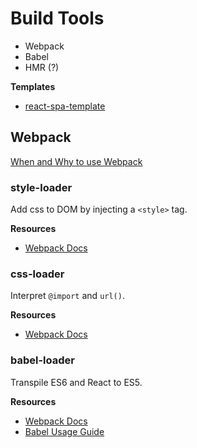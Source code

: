 # Build Tools
- Webpack
- Babel
- HMR (?)

**Templates**
- [react-spa-template](https://github.com/meetajhu/react-spa-template)

## Webpack
[When and Why to use Webpack](https://blog.andrewray.me/webpack-when-to-use-and-why/)

### style-loader
Add css to DOM by injecting a `<style>` tag.

**Resources**
- [Webpack Docs](https://webpack.js.org/loaders/style-loader/)

### css-loader
Interpret `@import` and `url()`.

**Resources**
- [Webpack Docs](https://webpack.js.org/loaders/css-loader/)

### babel-loader
Transpile ES6 and React to ES5.

**Resources**
- [Webpack Docs](https://webpack.js.org/loaders/babel-loader/)
- [Babel Usage Guide](https://babeljs.io/docs/en/usage)

